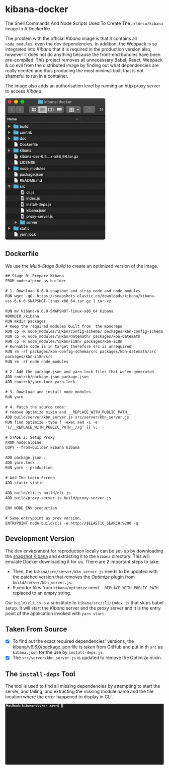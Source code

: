 # kibana-docker

The Shell Commands And Node Scripts Used To Create The `artdeco/kibana` Image In A Dockerfile.

The problem with the official _Kibana_ image is that it contains all `node_modules`, even the dev dependencies. In addition, the Webpack is so integrated into _Kibana_ that it is required in the production version also, however it does not do anything because the front-end bundles have been pre-compiled. This project removes all unnecessary Babel, React, Webpack & co evil from the distributed image by finding out what dependencies are really needed and thus producing the most minimal built that is not shameful to run in a container.

The image also adds an authorisation level by running an http proxy server to access _Kibana_.

![finder](doc/finder.gif)

## Dockerfile

We use the *Multi-Stage Build* to create an optimized version of the image.

```docker
## Stage 0: Prepare Kibana
FROM node:alpine as builder

# 1. Download 6.6.0-snapshot and strip node and node_modules
RUN wget -qO- https://snapshots.elastic.co/downloads/kibana/kibana-oss-6.6.0-SNAPSHOT-linux-x86_64.tar.gz | tar xz

RUN mv kibana-6.6.0-SNAPSHOT-linux-x86_64 kibana
WORKDIR /kibana
RUN mkdir packages
# Keep the required modules built from  the monorepo
RUN cp -R node_modules/\@kbn/config-schema/ packages/kbn-config-schema
RUN cp -R node_modules/\@kbn/datemath/ packages/kbn-datemath
RUN cp -R node_modules/\@kbn/i18n/ packages/kbn-i18n
# Runnable code is in target therefore src is unrequired
RUN rm -rf packages/kbn-config-schema/src packages/kbn-datemath/src packages/kbn-i18n/src
RUN rm -rf node node_modules

# 2. Add the package.json and yarn.lock files that we've generated.
ADD contrib/package.json package.json
ADD contrib/yarn.lock yarn.lock

# 3. Download and install node_modules.
RUN yarn

# 4. Patch the source code:
# remove Optimize mixin and __REPLACE_WITH_PUBLIC_PATH__
ADD build/server/kbn_server.js src/server/kbn_server.js
RUN find optimize -type f -exec sed -i -e 's/__REPLACE_WITH_PUBLIC_PATH__//g' {} \;

# STAGE 2: Setup Proxy
FROM node:alpine
COPY --from=builder kibana kibana

ADD package.json .
ADD yarn.lock .
RUN yarn --production

# Add The Login Screen
ADD static static

ADD build/cli.js build/cli.js
ADD build/proxy-server.js build/proxy-server.js

ENV NODE_ENV production

# Same entrypoint as prev version.
ENTRYPOINT node build/cli -e http://$ELASTIC_SEARCH:9200 -q
```

## Development Version

The dev environment for reproduction locally can be set-up by downloading the [snapshot Kibana](https://snapshots.elastic.co/downloads/kibana/kibana-oss-6.6.0-SNAPSHOT-linux-x86_64.tar.gz) and extracting it to the `kibana` directory. This will emulate Docker downloading it for us. There are 2 important steps to take:
- Then, the `kibana/src/server/kbn_server.js` needs to be updated with the patched version that removes the _Optimize_ plugin from `build/server/kbn_server.js`.
- 9 vendor files from `kibana/optimize` need `__REPLACE_WITH_PUBLIC_PATH__` replaced to an empty string.

Our `build/cli.js` is a substitute to `kibana/src/cli/index.js` that skips babel setup. It will start the _Kibana_ server and the proxy server and it is the entry point of the application invoked with `yarn start`.

## Taken From Source

- [x] To find out the exact required dependencies' versions, the [kibana/v6.6.0/package.json](https://raw.githubusercontent.com/elastic/kibana/v6.6.0/package.json) file is taken from GitHub and put in th `src` as `kibana.json` for the use by `install-deps.js`.
- [x] The `src/server/kbn_server.js` is updated to remove the Optimize mixin.

## The `install-deps` Tool

The tool is used to find all missing dependencies by attempting to start the server, and failing, and extracting the missing module name and the file location where the error happened to display in CLI.

![install-deps running](doc/tool.gif)

<!--
## `verify-versions`

This tool will fetch the `package.json` from GitHub, and compare the versions in the Kibana's `package.json` against the online values. The verification step can be required to make sure that there are no rogue dependencies in this image. -->
